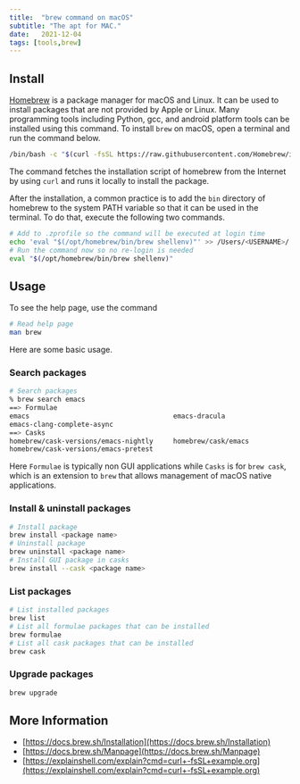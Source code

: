 ```yaml
---
title:  "brew command on macOS"
subtitle: "The apt for MAC."
date:   2021-12-04
tags: [tools,brew]
---
```


## Install

[Homebrew](https://brew.sh) is a package manager for macOS and Linux. It can be used to install packages that are not provided by Apple or Linux. Many programming tools including Python, gcc, and android platform tools can be installed using this command. To install `brew` on macOS, open a terminal and run the command below.

```bash
/bin/bash -c "$(curl -fsSL https://raw.githubusercontent.com/Homebrew/install/HEAD/install.sh)"
```

The command fetches the installation script of homebrew from the Internet by using `curl` and runs it locally to install the package.

After the installation, a common practice is to add the `bin` directory of homebrew to the system PATH variable so that it can be used in the terminal. To do that, execute the following two commands.

```bash
# Add to .zprofile so the command will be executed at login time
echo 'eval "$(/opt/homebrew/bin/brew shellenv)"' >> /Users/<USERNAME>/.zprofile
# Run the command now so no re-login is needed
eval "$(/opt/homebrew/bin/brew shellenv)"
```

## Usage

To see the help page, use the command

```bash
# Read help page
man brew
```

Here are some basic usage.

### Search packages

```bash
# Search packages
% brew search emacs
==> Formulae
emacs                                    emacs-dracula
emacs-clang-complete-async
==> Casks
homebrew/cask-versions/emacs-nightly     homebrew/cask/emacs
homebrew/cask-versions/emacs-pretest
```

Here `Formulae` is typically non GUI applications while `Casks` is for `brew cask`, which is an extension to `brew` that allows management of macOS native applications.

### Install & uninstall packages

```bash
# Install package
brew install <package name>
# Uninstall package
brew uninstall <package name>
# Install GUI package in casks
brew install --cask <package name>
```

### List packages

```bash
# List installed packages
brew list
# List all formulae packages that can be installed
brew formulae
# List all cask packages that can be installed
brew cask
```

### Upgrade packages

```bash
brew upgrade
```

## More Information

- [https://docs.brew.sh/Installation](https://docs.brew.sh/Installation)
- [https://docs.brew.sh/Manpage](https://docs.brew.sh/Manpage)
- [https://explainshell.com/explain?cmd=curl+-fsSL+example.org](https://explainshell.com/explain?cmd=curl+-fsSL+example.org)
